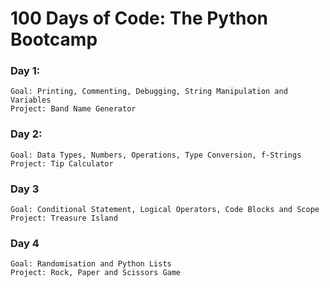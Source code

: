 # 100 Days of Code: The Python Bootcamp

### Day 1:

    Goal: Printing, Commenting, Debugging, String Manipulation and Variables
    Project: Band Name Generator

### Day 2:

    Goal: Data Types, Numbers, Operations, Type Conversion, f-Strings
    Project: Tip Calculator

### Day 3
    
    Goal: Conditional Statement, Logical Operators, Code Blocks and Scope
    Project: Treasure Island

### Day 4

    Goal: Randomisation and Python Lists
    Project: Rock, Paper and Scissors Game